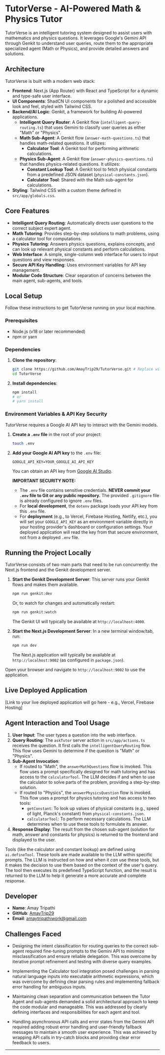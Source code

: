 # TutorVerse - AI-Powered Math & Physics Tutor

TutorVerse is an intelligent tutoring system designed to assist users with mathematics and physics questions. It leverages Google's Gemini API through Genkit to understand user queries, route them to the appropriate specialized agent (Math or Physics), and provide detailed answers and solutions.

## Architecture

TutorVerse is built with a modern web stack:

*   **Frontend**: Next.js (App Router) with React and TypeScript for a dynamic and type-safe user interface.
*   **UI Components**: ShadCN UI components for a polished and accessible look and feel, styled with Tailwind CSS.
*   **Backend/AI Logic**: Genkit, a framework for building AI-powered applications.
    *   **Intelligent Query Router**: A Genkit flow (`intelligent-query-routing.ts`) that uses Gemini to classify user queries as either "Math" or "Physics".
    *   **Math Sub-Agent**: A Genkit flow (`answer-math-questions.ts`) that handles math-related questions. It utilizes:
        *   **Calculator Tool**: A Genkit tool for performing arithmetic calculations.
    *   **Physics Sub-Agent**: A Genkit flow (`answer-physics-questions.ts`) that handles physics-related questions. It utilizes:
        *   **Constant Lookup Tool**: A Genkit tool to fetch physical constants from a predefined JSON dataset (`physical-constants.json`).
        *   **Calculator Tool**: Shared with the Math sub-agent for calculations.
*   **Styling**: Tailwind CSS with a custom theme defined in `src/app/globals.css`.

## Core Features

*   **Intelligent Query Routing**: Automatically directs user questions to the correct subject expert agent.
*   **Math Tutoring**: Provides step-by-step solutions to math problems, using a calculator tool for computations.
*   **Physics Tutoring**: Answers physics questions, explains concepts, and can look up relevant physical constants and perform calculations.
*   **Web Interface**: A simple, single-column web interface for users to input questions and view responses.
*   **Secure API Key Handling**: Uses environment variables for API key management.
*   **Modular Code Structure**: Clear separation of concerns between the main agent, sub-agents, and tools.

## Local Setup

Follow these instructions to get TutorVerse running on your local machine.

### Prerequisites

*   Node.js (v18 or later recommended)
*   npm or yarn

### Dependencies

1.  **Clone the repository**:
    ```bash
    git clone https://github.com/AmayTrip29/TutorVerse.git # Replace with your actual repository URL
    cd TutorVerse
    ```

2.  **Install dependencies**:
    ```bash
    npm install
    # or
    # yarn install
    ```

### Environment Variables & API Key Security

TutorVerse requires a Google AI API key to interact with the Gemini models.

1.  **Create a `.env` file** in the root of your project:
    ```bash
    touch .env
    ```

2.  **Add your Google AI API key** to the `.env` file:
    ```
    GOOGLE_API_KEY=YOUR_GOOGLE_AI_API_KEY
    ```
    You can obtain an API key from [Google AI Studio](https://aistudio.google.com/app/apikey).

    **IMPORTANT SECURITY NOTE:**
    *   The `.env` file contains sensitive credentials. **NEVER commit your `.env` file to Git or any public repository.** The provided `.gitignore` file is already configured to ignore `.env` files.
    *   For **local development**, the `dotenv` package loads your API key from this `.env` file.
    *   For **deployment** (e.g., to Vercel, Firebase Hosting, Netlify, etc.), you will set your `GOOGLE_API_KEY` as an environment variable directly in your hosting provider's dashboard or configuration settings. Your deployed application will read the key from that secure environment, not from a deployed `.env` file.

## Running the Project Locally

TutorVerse consists of two main parts that need to be run concurrently: the Next.js frontend and the Genkit development server.

1.  **Start the Genkit Development Server**:
    This server runs your Genkit flows and makes them available.
    ```bash
    npm run genkit:dev
    ```
    Or, to watch for changes and automatically restart:
    ```bash
    npm run genkit:watch
    ```
    The Genkit UI will typically be available at `http://localhost:4000`.

2.  **Start the Next.js Development Server**:
    In a new terminal window/tab, run:
    ```bash
    npm run dev
    ```
    The Next.js application will typically be available at `http://localhost:9002` (as configured in `package.json`).

Open your browser and navigate to `http://localhost:9002` to use the application.

## Live Deployed Application

[Link to your live deployed application will go here - e.g., Vercel, Firebase Hosting]

## Agent Interaction and Tool Usage

1.  **User Input**: The user types a question into the web interface.
2.  **Query Routing**: The `askTutor` server action in `src/app/actions.ts` receives the question. It first calls the `intelligentQueryRouting` flow. This flow uses Gemini to determine if the question is "Math" or "Physics".
3.  **Sub-Agent Invocation**:
    *   If routed to "Math", the `answerMathQuestions` flow is invoked. This flow uses a prompt specifically designed for math tutoring and has access to the `calculatorTool`. The LLM decides if and when to use the calculator to solve parts of the problem, providing a step-by-step solution.
    *   If routed to "Physics", the `answerPhysicsQuestion` flow is invoked. This flow uses a prompt for physics tutoring and has access to two tools:
        *   `getConstant`: To look up values of physical constants (e.g., speed of light, Planck's constant) from `physical-constants.json`.
        *   `calculatorTool`: To perform necessary calculations.
        The LLM determines when to use these tools to formulate its answer.
4.  **Response Display**: The result from the chosen sub-agent (solution for math, answer and constants for physics) is returned to the frontend and displayed to the user.

Tools (like the calculator and constant lookup) are defined using `ai.defineTool`. These tools are made available to the LLM within specific prompts. The LLM is instructed on how and when it *can* use these tools, but it makes the decision to use them based on the context of the user's query. The tool then executes its predefined TypeScript function, and the result is returned to the LLM to help it generate a more accurate and complete response.

## Developer

*   **Name**: Amay Tripathi
*   **GitHub**: [AmayTrip29](https://github.com/AmayTrip29)
*   **Email**: amaytripathiwork@gmail.com

## Challenges Faced

 * Designing the intent classification for routing queries to the correct sub-agent required fine-tuning prompts to the Gemini API to minimize misclassification and ensure reliable delegation. This was overcome by iterative prompt refinement and testing with diverse query examples.

 * Implementing the Calculator tool integration posed challenges in parsing natural language inputs into executable arithmetic expressions, which was overcome by defining clear parsing rules and implementing fallback error handling for ambiguous inputs.

 * Maintaining clean separation and communication between the Tutor Agent and sub-agents demanded a solid architectural approach to keep the code modular and manageable. This was addressed by clearly defining interfaces and responsibilities for each agent and tool.

 * Handling asynchronous API calls and error states from the Gemini API required adding robust error handling and user-friendly fallback messages to maintain a smooth user experience. This was achieved by wrapping API calls in try-catch blocks and providing clear error feedback to users.

---
